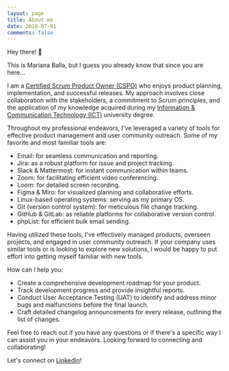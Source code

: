 ```yaml
---
layout: page
title: About me
date: 2018-07-01
comments: false
---
```


Hey there! 👋

This is Mariana Balla, but I guess you already know that since you are here…

I am a [Certified Scrum Product Owner (CSPO)](https://bcert.me/srqpqrvos) who enjoys product planning, implementation, and successful releases. My approach involves close collaboration with the stakeholders, a commitment to Scrum principles, and the application of my knowledge acquired during my [Information & Communication Technology (ICT)](https://fshn.edu.al/Departments/departamenti-i-informatikes/Programmes/teknologji-informacioni-bsc) university degree.

Throughout my professional endeavors, I've leveraged a variety of tools for effective product management and user community outreach. Some of my favorite and most familiar tools are:
- Email: for seamless communication and reporting.
- Jira: as a robust platform for issue and project tracking.
- Slack & Mattermost: for instant communication within teams.
- Zoom: for facilitating efficient video conferencing.
- Loom: for detailed screen recording.
- Figma & Miro: for visualized planning and collaborative efforts.
- Linux-based operating systems: serving as my primary OS.
- Git (version control system): for meticulous file change tracking.
- GitHub & GitLab: as reliable platforms for collaborative version control.
- phpList: for efficient bulk email sending.

Having utilized these tools, I've effectively managed products, overseen projects, and engaged in user community outreach. If your company uses similar tools or is looking to explore new solutions, I would be happy to put effort into getting myself familiar with new tools.

How can I help you:
- Create a comprehensive development roadmap for your product.
- Track development progress and provide insightful reports.
- Conduct User Acceptance Testing (UAT) to identify and address minor bugs and malfunctions before the final launch.
- Craft detailed changelog announcements for every release, outlining the list of changes.

Feel free to reach out if you have any questions or if there's a specific way I can assist you in your endeavors. Looking forward to connecting and collaborating!

Let's connect on [LinkedIn](www.linkedin.com/in/marianaballa)!
